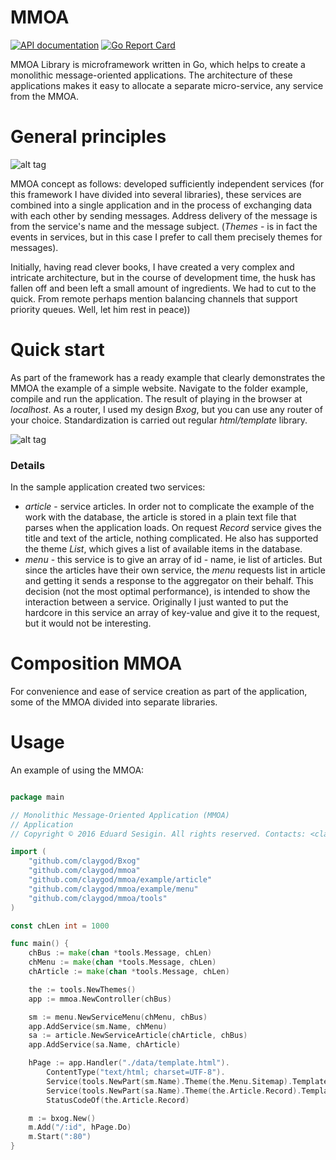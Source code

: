 # MMOA

[![API documentation](https://godoc.org/github.com/claygod/mmoa?status.svg)](https://godoc.org/github.com/claygod/mmoa)
[![Go Report Card](https://goreportcard.com/badge/github.com/claygod/mmoa)](https://goreportcard.com/report/github.com/claygod/mmoa)

MMOA Library is microframework written in Go, which helps to create a monolithic message-oriented applications. The architecture of these applications makes it easy to allocate a separate micro-service, any service from the MMOA.

# General principles

![alt tag](https://github.com/claygod/mmoa/blob/master/mmoa1.gif?raw=true)

MMOA concept as follows: developed sufficiently independent services (for this framework I have divided into several libraries), these services are combined into a single application and in the process of exchanging data with each other by sending messages. Address delivery of the message is from the service's name and the message subject. (*Themes* - is in fact the events in services, but in this case I prefer to call them precisely themes for messages).

Initially, having read clever books, I have created a very complex and intricate architecture, but in the course of development time, the husk has fallen off and been left a small amount of ingredients. We had to cut to the quick. From remote perhaps mention balancing channels that support priority queues. Well, let him rest in peace))

# Quick start

As part of the framework has a ready example that clearly demonstrates the MMOA the example of a simple website. Navigate to the folder example, compile and run the application. The result of playing in the browser at *localhost*. As a router, I used my design *Bxog*, but you can use any router of your choice. Standardization is carried out regular *html/template* library.

![alt tag](https://github.com/claygod/mmoa/blob/master/mmoa2.gif?raw=true)

### Details

In the sample application created two services:

- *article* - service articles. In order not to complicate the example of the work with the database, the article is stored in a plain text file that parses when the application loads. On request *Record* service gives the title and text of the article, nothing complicated. He also has supported the theme *List*, which gives a list of available items in the database.
- *menu* - this service is to give an array of id - name, ie list of articles. But since the articles have their own service, the *menu* requests list in article and getting it sends a response to the aggregator on their behalf. This decision (not the most optimal performance), is intended to show the interaction between a service. Originally I just wanted to put the hardcore in this service an array of key-value and give it to the request, but it would not be interesting.

# Composition MMOA

For convenience and ease of service creation as part of the application, some of the MMOA divided into separate libraries.

# Usage

An example of using the MMOA:

```go

package main

// Monolithic Message-Oriented Application (MMOA)
// Application
// Copyright © 2016 Eduard Sesigin. All rights reserved. Contacts: <claygod@yandex.ru>

import (
	"github.com/claygod/Bxog"
	"github.com/claygod/mmoa"
	"github.com/claygod/mmoa/example/article"
	"github.com/claygod/mmoa/example/menu"
	"github.com/claygod/mmoa/tools"
)

const chLen int = 1000

func main() {
	chBus := make(chan *tools.Message, chLen)
	chMenu := make(chan *tools.Message, chLen)
	chArticle := make(chan *tools.Message, chLen)

	the := tools.NewThemes()
	app := mmoa.NewController(chBus)

	sm := menu.NewServiceMenu(chMenu, chBus)
	app.AddService(sm.Name, chMenu)
	sa := article.NewServiceArticle(chArticle, chBus)
	app.AddService(sa.Name, chArticle)

	hPage := app.Handler("./data/template.html").
		ContentType("text/html; charset=UTF-8").
		Service(tools.NewPart(sm.Name).Theme(the.Menu.Sitemap).Template("./data/sitemap.html")).
		Service(tools.NewPart(sa.Name).Theme(the.Article.Record).Template("./data/record.html")).
		StatusCodeOf(the.Article.Record)

	m := bxog.New()
	m.Add("/:id", hPage.Do)
	m.Start(":80")
}

```

